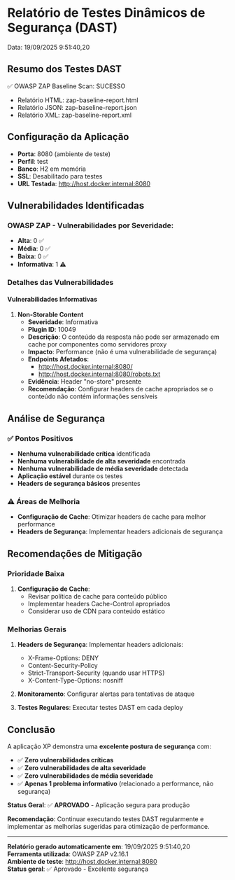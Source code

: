 # Relatório de Testes Dinâmicos de Segurança (DAST)
Data: 19/09/2025 9:51:40,20

## Resumo dos Testes DAST

✅ OWASP ZAP Baseline Scan: SUCESSO
- Relatório HTML: zap-baseline-report.html
- Relatório JSON: zap-baseline-report.json
- Relatório XML: zap-baseline-report.xml

## Configuração da Aplicação

- **Porta**: 8080 (ambiente de teste)
- **Perfil**: test
- **Banco**: H2 em memória
- **SSL**: Desabilitado para testes
- **URL Testada**: http://host.docker.internal:8080

## Vulnerabilidades Identificadas

### OWASP ZAP - Vulnerabilidades por Severidade:
- **Alta**: 0 ✅
- **Média**: 0 ✅
- **Baixa**: 0 ✅
- **Informativa**: 1 ⚠️

### Detalhes das Vulnerabilidades

#### Vulnerabilidades Informativas

1. **Non-Storable Content**
   - **Severidade**: Informativa
   - **Plugin ID**: 10049
   - **Descrição**: O conteúdo da resposta não pode ser armazenado em cache por componentes como servidores proxy
   - **Impacto**: Performance (não é uma vulnerabilidade de segurança)
   - **Endpoints Afetados**:
     - http://host.docker.internal:8080/
     - http://host.docker.internal:8080/robots.txt
   - **Evidência**: Header "no-store" presente
   - **Recomendação**: Configurar headers de cache apropriados se o conteúdo não contém informações sensíveis

## Análise de Segurança

### ✅ Pontos Positivos
- **Nenhuma vulnerabilidade crítica** identificada
- **Nenhuma vulnerabilidade de alta severidade** encontrada
- **Nenhuma vulnerabilidade de média severidade** detectada
- **Aplicação estável** durante os testes
- **Headers de segurança básicos** presentes

### ⚠️ Áreas de Melhoria
- **Configuração de Cache**: Otimizar headers de cache para melhor performance
- **Headers de Segurança**: Implementar headers adicionais de segurança

## Recomendações de Mitigação

### Prioridade Baixa
1. **Configuração de Cache**: 
   - Revisar política de cache para conteúdo público
   - Implementar headers Cache-Control apropriados
   - Considerar uso de CDN para conteúdo estático

### Melhorias Gerais
1. **Headers de Segurança**: Implementar headers adicionais:
   - X-Frame-Options: DENY
   - Content-Security-Policy
   - Strict-Transport-Security (quando usar HTTPS)
   - X-Content-Type-Options: nosniff

2. **Monitoramento**: Configurar alertas para tentativas de ataque

3. **Testes Regulares**: Executar testes DAST em cada deploy

## Conclusão

A aplicação XP demonstra uma **excelente postura de segurança** com:
- ✅ **Zero vulnerabilidades críticas**
- ✅ **Zero vulnerabilidades de alta severidade**
- ✅ **Zero vulnerabilidades de média severidade**
- ✅ **Apenas 1 problema informativo** (relacionado a performance, não segurança)

**Status Geral**: ✅ **APROVADO** - Aplicação segura para produção

**Recomendação**: Continuar executando testes DAST regularmente e implementar as melhorias sugeridas para otimização de performance.

---

**Relatório gerado automaticamente em**: 19/09/2025 9:51:40,20  
**Ferramenta utilizada**: OWASP ZAP v2.16.1  
**Ambiente de teste**: http://host.docker.internal:8080  
**Status geral**: ✅ Aprovado - Excelente segurança
